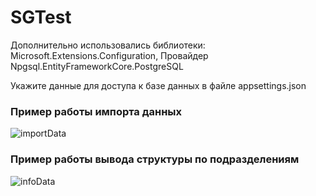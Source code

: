 # SGTest
Дополнительно использовались библиотеки:
  Microsoft.Extensions.Configuration,
  Провайдер Npgsql.EntityFrameworkCore.PostgreSQL

Укажите данные для доступа к базе данных в файле appsettings.json

###  Пример работы импорта данных
![importData](https://github.com/Borohard/SGTest/assets/43915070/326cd756-5247-447e-82db-58726cae46de)

###  Пример работы вывода структуры по подразделениям 
![infoData](https://github.com/Borohard/SGTest/assets/43915070/945e92b7-9ccf-4888-925f-06828cbda939)


  
